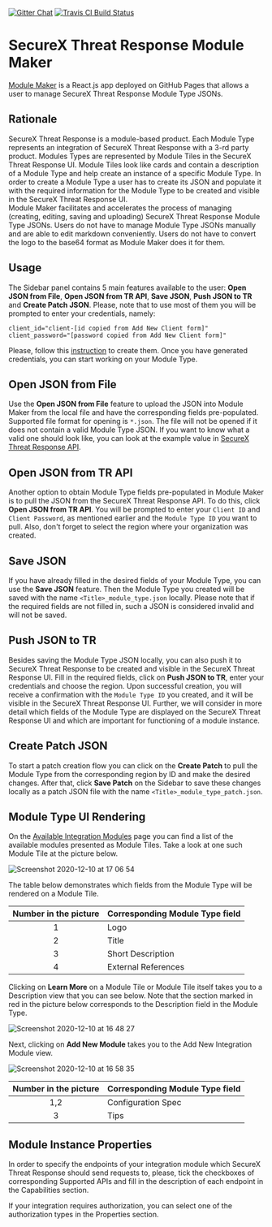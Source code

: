 [![Gitter Chat](https://img.shields.io/badge/gitter-join%20chat-brightgreen.svg)](https://gitter.im/CiscoSecurity/Threat-Response "Gitter Chat")
[![Travis CI Build Status](https://travis-ci.com/CiscoSecurity/tr-05-module-maker.svg?branch=develop)](https://travis-ci.com/CiscoSecurity/tr-05-module-maker)

# SecureX Threat Response Module Maker

[Module Maker](https://ciscosecurity.github.io/tr-05-module-maker/) is a React.js app deployed on GitHub 
Pages that allows a user to manage SecureX Threat Response Module Type JSONs.

## Rationale

SecureX Threat Response is a module-based product. Each Module Type represents an integration of SecureX Threat Response with a 3-rd party product.
Modules Types are represented by Module Tiles in the SecureX Threat Response UI. Module Tiles look like cards and contain
a description of a Module Type and help create an instance of a specific Module Type.
In order to create a Module Type a user has to create its JSON and populate it with
the required information for the Module Type to be created and visible in the SecureX Threat Response UI.  
Module Maker facilitates and accelerates the process of managing (creating, editing, saving and uploading)
SecureX Threat Response Module Type JSONs. Users do not have to manage Module Type JSONs manually and are able to edit markdown conveniently.
Users do not have to convert the logo to the base64 format as Module Maker does it for them.


## Usage

The Sidebar panel contains 5 main features available to the user: **Open JSON from File**,
**Open JSON from TR API**, **Save JSON**, **Push JSON to TR** and **Create Patch JSON**. Please, note
that to use most of them you will be prompted to enter your credentials, namely:
```
client_id="client-[id copied from Add New Client form]"
client_password="[password copied from Add New Client form]"
```
Please, follow this [instruction](https://securex.us.security.cisco.com/help/integration#api-clients) to create them.
Once you have generated credentials, you can start working on your Module Type.

## Open JSON from File

Use the **Open JSON from File** feature to upload the JSON into Module Maker
from the local file and have the corresponding fields pre-populated.  
Supported file format for opening is `*.json`. 
The file will not be opened if it does not contain a valid Module Type JSON.
If you want to know what a valid one should look like, you can look at the example
value in [SecureX Threat Response API](https://visibility.amp.cisco.com/iroh/iroh-int/index.html#/ModuleType/post_iroh_iroh_int_module_type).

## Open JSON from TR API

Another option to obtain Module Type fields pre-populated in Module Maker is to pull
the JSON from the SecureX Threat Response API. To do this, click **Open JSON from TR API**. 
You will be prompted to enter your `Client ID` and `Client Password`,
as mentioned earlier and the `Module Type ID` you want to pull.
Also, don't forget to select the region where your organization was created.

## Save JSON

If you have already filled in the desired fields of your Module Type, you can use the **Save JSON** feature.
Then the Module Type you created will be saved with the name `<Title>_module_type.json` locally.
Please note that if the required fields are not filled in, such a JSON is considered invalid and will not be saved.

## Push JSON to TR
Besides saving the Module Type JSON locally, you can also push it to SecureX Threat Response
to be created and visible in the SecureX Threat Response UI.
Fill in the required fields, click on **Push JSON to TR**, enter your credentials and choose the region.
Upon successful creation, you will receive a confirmation with the `Module Type ID` you created,
and it will be visible in the SecureX Threat Response UI.
Further, we will consider in more detail which fields of the Module Type
are displayed on the SecureX Threat Response UI and which are important for functioning of a module instance.

## Create Patch JSON

To start a patch creation flow you can click on the **Create Patch** to pull the Module Type
from the corresponding region by ID and make the desired changes.
After that, click **Save Patch** on the Sidebar to save these changes
locally as a patch JSON file with the name `<Title>_module_type_patch.json`.

## Module Type UI Rendering

On the [Available Integration Modules](https://securex.us.security.cisco.com/integrations/available) page you 
can find a list of the available modules presented as Module Tiles. 
Take a look at one such Module Tile at the picture below. 

![Screenshot 2020-12-10 at 17 06 54](https://user-images.githubusercontent.com/75419441/101790214-e2759300-3b0a-11eb-8415-973ff504ffad.png)

The table below demonstrates which fields from the Module Type will be rendered on a Module Tile.

| Number in the picture | Corresponding Module Type field|
| :-------------: |:----------------------|
| 1 | Logo | 
| 2 | Title | 
| 3 | Short Description | 
| 4 | External References |

Clicking on **Learn More** on a Module Tile or Module Tile itself takes you to a Description view that you can see below.
Note that the section marked in red in the picture below corresponds to the Description field in the Module Type.

![Screenshot 2020-12-10 at 16 48 27](https://user-images.githubusercontent.com/75419441/101787615-f2d83e80-3b07-11eb-95d6-8b1364674c7d.png)

Next, clicking on **Add New Module** takes you to the Add New Integration Module view. 

![Screenshot 2020-12-10 at 16 58 35](https://user-images.githubusercontent.com/75419441/101789043-78a8b980-3b09-11eb-8323-33ed0505f77e.png)

| Number in the picture | Corresponding Module Type field|
| :-------------: |:----------------------|
| 1,2 | Configuration Spec| 
| 3 | Tips | 

## Module Instance Properties

In order to specify the endpoints of your integration module
which SecureX Threat Response should send requests to, please,
tick the checkboxes of corresponding Supported APIs and fill in the description
of each endpoint in the Capabilities section. 

If your integration requires authorization,
you can select one of the authorization types in the Properties section.
